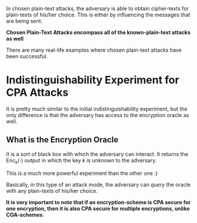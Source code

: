 In chosen plain-text attacks, the adversary is able to obtain cipher-texts for plain-texts of his/her choice. This is either by influencing the messages that are being sent. 

**Chosen Plain-Text Attacks encompass all of the known-plain-text attacks as well**

There are many real-life examples where chosen plain-text attacks have been successful.
# Indistinguishability Experiment for CPA Attacks
It is pretty much similar to the initial indistinguishability experiment, but the only difference is that the adversary has access to the encryption oracle as well. 
## What is the Encryption Oracle
It is a sort of black box with which the adversary can interact. It returns the $\text{Enc}_k(\cdot)$ output in which the key $k$ is unknown to the adversary.

This is a much more powerful experiment than the other one :) 

Basically, in this type of an attack mode, the adversary can *query* the oracle with any plain-texts of his/her choice.

**It is very important to note that if an encryption-scheme is CPA secure for one encryption, then it is also CPA secure for multiple encryptions, unlike COA-schemes**.
